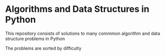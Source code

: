# Algorithms and Data Structures in Python

This repository consists of solutions to many commmon algorithm and data structure problems in Python

The problems are sorted by difficulty